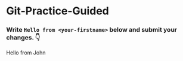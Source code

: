 # Git-Practice-Guided

### Write `Hello from <your-firstname>` below and submit your changes. 👇

Hello from John